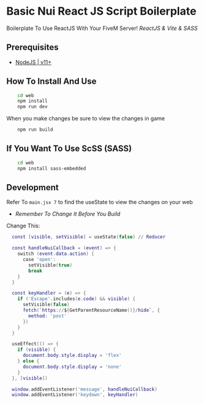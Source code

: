 
# Basic Nui React JS Script Boilerplate

Boilerplate To Use ReactJS With Your FiveM Server!
*ReactJS & Vite & SASS*


## Prerequisites
* [NodeJS | v11+](https://nodejs.org/en/)



## How To Install And Use

```bash
    cd web
    npm install
    npm run dev
```

When you make changes be sure to view the changes in game
```bash
    npm run build
```

## If You Want To Use ScSS (SASS)

```bash
    cd web
    npm install sass-embedded
```

## Development

Refer To `main.jsx 7` to find the useState to view the changes on your web
 - *Remember To Change It Before You Build*

 Change This:

```lua
  const [visible, setVisible] = useState(false) // Reducer

  const handleNuiCallback = (event) => {
    switch (event.data.action) {
      case 'open':
        setVisible(true)
        break
    }
  }

  const keyHandler = (e) => {
    if ('Escape'.includes(e.code) && visible) {
      setVisible(false)
      fetch(`https://${GetParentResourceName()}/hide`, {
        method: 'post'
      })
    }
  }

  useEffect(() => {
    if (visible) {
      document.body.style.display = 'flex'
    } else {
      document.body.style.display = 'none'
    }
  }, [visible])

  window.addEventListener('message', handleNuiCallback)
  window.addEventListener('keydown', keyHandler)
  ```
